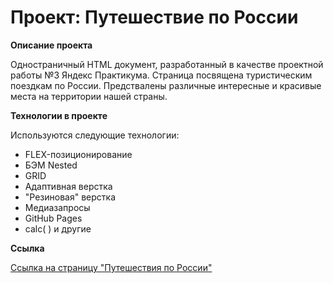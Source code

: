 # Проект: Путешествие по России

**Описание проекта**

Одностраничный HTML документ, разработанный в качестве проектной работы №3 Яндекс Практикума. 
Страница посвящена туристическим поездкам по России. Предствалены различные интересные и красивые места на территории нашей страны. 

**Технологии в проекте**

Используются следующие технологии: 
* FLEX-позиционирование
* БЭМ Nested 
* GRID 
* Адаптивная верстка 
* "Резиновая" верстка
* Медиазапросы
* GitHub Pages 
* calc( ) и другие

**Ссылка**

[Ссылка на страницу "Путешествия по России"](https://prosvirninrs.github.io/russian-travel/)
